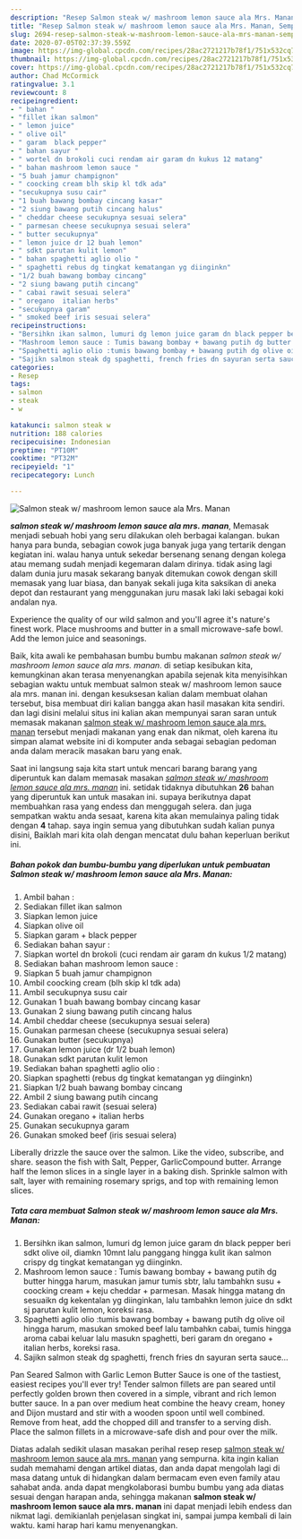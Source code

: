 ```yaml
---
description: "Resep Salmon steak w/ mashroom lemon sauce ala Mrs. Manan, Sempurna"
title: "Resep Salmon steak w/ mashroom lemon sauce ala Mrs. Manan, Sempurna"
slug: 2694-resep-salmon-steak-w-mashroom-lemon-sauce-ala-mrs-manan-sempurna
date: 2020-07-05T02:37:39.559Z
image: https://img-global.cpcdn.com/recipes/28ac2721217b78f1/751x532cq70/salmon-steak-w-mashroom-lemon-sauce-ala-mrs-manan-foto-resep-utama.jpg
thumbnail: https://img-global.cpcdn.com/recipes/28ac2721217b78f1/751x532cq70/salmon-steak-w-mashroom-lemon-sauce-ala-mrs-manan-foto-resep-utama.jpg
cover: https://img-global.cpcdn.com/recipes/28ac2721217b78f1/751x532cq70/salmon-steak-w-mashroom-lemon-sauce-ala-mrs-manan-foto-resep-utama.jpg
author: Chad McCormick
ratingvalue: 3.1
reviewcount: 8
recipeingredient:
- " bahan "
- "fillet ikan salmon"
- " lemon juice"
- " olive oil"
- " garam  black pepper"
- " bahan sayur "
- " wortel dn brokoli cuci rendam air garam dn kukus 12 matang"
- " bahan mashroom lemon sauce "
- "5 buah jamur champignon"
- " coocking cream blh skip kl tdk ada"
- "secukupnya susu cair"
- "1 buah bawang bombay cincang kasar"
- "2 siung bawang putih cincang halus"
- " cheddar cheese secukupnya sesuai selera"
- " parmesan cheese secukupnya sesuai selera"
- " butter secukupnya"
- " lemon juice dr 12 buah lemon"
- " sdkt parutan kulit lemon"
- " bahan spaghetti aglio olio "
- " spaghetti rebus dg tingkat kematangan yg diinginkn"
- "1/2 buah bawang bombay cincang"
- "2 siung bawang putih cincang"
- " cabai rawit sesuai selera"
- " oregano  italian herbs"
- "secukupnya garam"
- " smoked beef iris sesuai selera"
recipeinstructions:
- "Bersihkn ikan salmon, lumuri dg lemon juice garam dn black pepper beri sdkt olive oil, diamkn 10mnt lalu panggang hingga kulit ikan salmon crispy dg tingkat kematangan yg diinginkn."
- "Mashroom lemon sauce : Tumis bawang bombay + bawang putih dg butter hingga harum, masukan jamur tumis sbtr, lalu tambahkn susu + coocking cream + keju cheddar + parmesan. Masak hingga matang dn sesuaikn dg kekentalan yg diinginkan, lalu tambahkn lemon juice dn sdkt sj parutan kulit lemon, koreksi rasa."
- "Spaghetti aglio olio :tumis bawang bombay + bawang putih dg olive oil hingga harum, masukan smoked beef lalu tambahkn cabai, tumis hingga aroma cabai keluar lalu masukn spaghetti, beri garam dn oregano + italian herbs, koreksi rasa."
- "Sajikn salmon steak dg spaghetti, french fries dn sayuran serta sauce..."
categories:
- Resep
tags:
- salmon
- steak
- w

katakunci: salmon steak w 
nutrition: 188 calories
recipecuisine: Indonesian
preptime: "PT10M"
cooktime: "PT32M"
recipeyield: "1"
recipecategory: Lunch

---
```



![Salmon steak w/ mashroom lemon sauce ala Mrs. Manan](https://img-global.cpcdn.com/recipes/28ac2721217b78f1/751x532cq70/salmon-steak-w-mashroom-lemon-sauce-ala-mrs-manan-foto-resep-utama.jpg)

<b><i>salmon steak w/ mashroom lemon sauce ala mrs. manan</i></b>, Memasak menjadi sebuah hobi yang seru dilakukan oleh berbagai kalangan. bukan hanya para bunda, sebagian cowok juga banyak juga yang tertarik dengan kegiatan ini. walau hanya untuk sekedar bersenang senang dengan kolega atau memang sudah menjadi kegemaran dalam dirinya. tidak asing lagi dalam dunia juru masak sekarang banyak ditemukan cowok dengan skill memasak yang luar biasa, dan banyak sekali juga kita saksikan di aneka depot dan restaurant yang menggunakan juru masak laki laki sebagai koki andalan nya.

Experience the quality of our wild salmon and you&#39;ll agree it&#39;s nature&#39;s finest work. Place mushrooms and butter in a small microwave-safe bowl. Add the lemon juice and seasonings.

Baik, kita awali ke pembahasan bumbu bumbu makanan <i>salmon steak w/ mashroom lemon sauce ala mrs. manan</i>. di setiap kesibukan kita, kemungkinan akan terasa menyenangkan apabila sejenak kita menyisihkan sebagian waktu untuk membuat salmon steak w/ mashroom lemon sauce ala mrs. manan ini. dengan kesuksesan kalian dalam membuat olahan tersebut, bisa membuat diri kalian bangga akan hasil masakan kita sendiri. dan lagi disini melalui situs ini kalian akan mempunyai saran saran untuk memasak makanan <u>salmon steak w/ mashroom lemon sauce ala mrs. manan</u> tersebut menjadi makanan yang enak dan nikmat, oleh karena itu simpan alamat website ini di komputer anda sebagai sebagian pedoman anda dalam meracik masakan baru yang enak.


Saat ini langsung saja kita start untuk mencari barang barang yang diperuntuk kan dalam memasak masakan <u><i>salmon steak w/ mashroom lemon sauce ala mrs. manan</i></u> ini. setidak tidaknya dibutuhkan <b>26</b> bahan yang diperuntuk kan untuk masakan ini. supaya berikutnya dapat membuahkan rasa yang endess dan menggugah selera. dan juga sempatkan waktu anda sesaat, karena kita akan memulainya paling tidak dengan <b>4</b> tahap. saya ingin semua yang dibutuhkan sudah kalian punya disini, Baiklah mari kita olah dengan mencatat dulu bahan keperluan berikut ini.

<!--inarticleads1-->

##### Bahan pokok dan bumbu-bumbu yang diperlukan untuk pembuatan Salmon steak w/ mashroom lemon sauce ala Mrs. Manan:

1. Ambil  bahan :
1. Sediakan fillet ikan salmon
1. Siapkan  lemon juice
1. Siapkan  olive oil
1. Siapkan  garam + black pepper
1. Sediakan  bahan sayur :
1. Siapkan  wortel dn brokoli (cuci rendam air garam dn kukus 1/2 matang)
1. Sediakan  bahan mashroom lemon sauce :
1. Siapkan 5 buah jamur champignon
1. Ambil  coocking cream (blh skip kl tdk ada)
1. Ambil secukupnya susu cair
1. Gunakan 1 buah bawang bombay cincang kasar
1. Gunakan 2 siung bawang putih cincang halus
1. Ambil  cheddar cheese (secukupnya sesuai selera)
1. Gunakan  parmesan cheese (secukupnya sesuai selera)
1. Gunakan  butter (secukupnya)
1. Gunakan  lemon juice (dr 1/2 buah lemon)
1. Gunakan  sdkt parutan kulit lemon
1. Sediakan  bahan spaghetti aglio olio :
1. Siapkan  spaghetti (rebus dg tingkat kematangan yg diinginkn)
1. Siapkan 1/2 buah bawang bombay cincang
1. Ambil 2 siung bawang putih cincang
1. Sediakan  cabai rawit (sesuai selera)
1. Gunakan  oregano + italian herbs
1. Gunakan secukupnya garam
1. Gunakan  smoked beef (iris sesuai selera)


Liberally drizzle the sauce over the salmon. Like the video, subscribe, and share. season the fish with Salt, Pepper, GarlicCompound butter. Arrange half the lemon slices in a single layer in a baking dish. Sprinkle salmon with salt, layer with remaining rosemary sprigs, and top with remaining lemon slices. 

<!--inarticleads2-->

##### Tata cara membuat Salmon steak w/ mashroom lemon sauce ala Mrs. Manan:

1. Bersihkn ikan salmon, lumuri dg lemon juice garam dn black pepper beri sdkt olive oil, diamkn 10mnt lalu panggang hingga kulit ikan salmon crispy dg tingkat kematangan yg diinginkn.
1. Mashroom lemon sauce : Tumis bawang bombay + bawang putih dg butter hingga harum, masukan jamur tumis sbtr, lalu tambahkn susu + coocking cream + keju cheddar + parmesan. Masak hingga matang dn sesuaikn dg kekentalan yg diinginkan, lalu tambahkn lemon juice dn sdkt sj parutan kulit lemon, koreksi rasa.
1. Spaghetti aglio olio :tumis bawang bombay + bawang putih dg olive oil hingga harum, masukan smoked beef lalu tambahkn cabai, tumis hingga aroma cabai keluar lalu masukn spaghetti, beri garam dn oregano + italian herbs, koreksi rasa.
1. Sajikn salmon steak dg spaghetti, french fries dn sayuran serta sauce...


Pan Seared Salmon with Garlic Lemon Butter Sauce is one of the tastiest, easiest recipes you&#39;ll ever try! Tender salmon fillets are pan seared until perfectly golden brown then covered in a simple, vibrant and rich lemon butter sauce. In a pan over medium heat combine the heavy cream, honey and Dijon mustard and stir with a wooden spoon until well combined. Remove from heat, add the chopped dill and transfer to a serving dish. Place the salmon fillets in a microwave-safe dish and pour over the milk. 

Diatas adalah sedikit ulasan masakan perihal resep resep <u>salmon steak w/ mashroom lemon sauce ala mrs. manan</u> yang sempurna. kita ingin kalian sudah memahami dengan artikel diatas, dan anda dapat mengolah lagi di masa datang untuk di hidangkan dalam bermacam even even family atau sahabat anda. anda dapat mengkolaborasi bumbu bumbu yang ada diatas sesuai dengan harapan anda, sehingga makanan <b>salmon steak w/ mashroom lemon sauce ala mrs. manan</b> ini dapat menjadi lebih endess dan nikmat lagi. demikianlah penjelasan singkat ini, sampai jumpa kembali di lain waktu. kami harap hari kamu menyenangkan.

